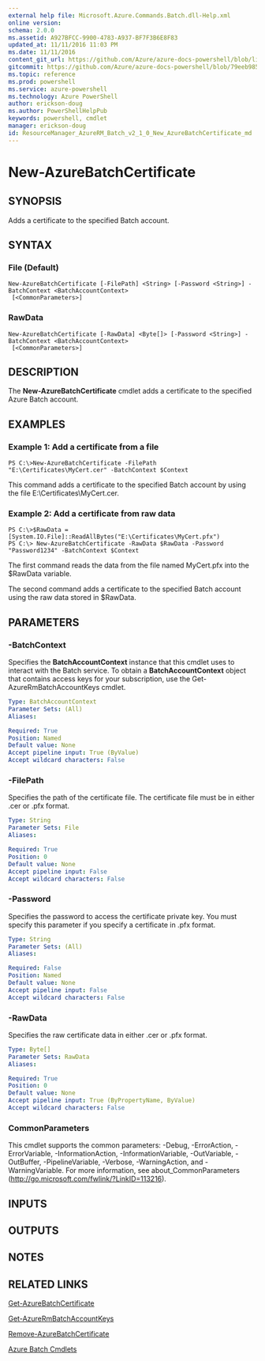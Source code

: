 ```yaml
---
external help file: Microsoft.Azure.Commands.Batch.dll-Help.xml
online version: 
schema: 2.0.0
ms.assetid: A927BFCC-9900-4783-A937-BF7F3B6E8F83
updated_at: 11/11/2016 11:03 PM
ms.date: 11/11/2016
content_git_url: https://github.com/Azure/azure-docs-powershell/blob/live/azureps-cmdlets-docs/ResourceManager/AzureRM.Batch/v2.1.0/New-AzureBatchCertificate.md
gitcommit: https://github.com/Azure/azure-docs-powershell/blob/79eeb985ea480979357fb4695832a0c3d29a48bf/azureps-cmdlets-docs/ResourceManager/AzureRM.Batch/v2.1.0/New-AzureBatchCertificate.md
ms.topic: reference
ms.prod: powershell
ms.service: azure-powershell
ms.technology: Azure PowerShell
author: erickson-doug
ms.author: PowerShellHelpPub
keywords: powershell, cmdlet
manager: erickson-doug
id: ResourceManager_AzureRM_Batch_v2_1_0_New_AzureBatchCertificate_md
---
```


# New-AzureBatchCertificate

## SYNOPSIS
Adds a certificate to the specified Batch account.

## SYNTAX

### File (Default)
```
New-AzureBatchCertificate [-FilePath] <String> [-Password <String>] -BatchContext <BatchAccountContext>
 [<CommonParameters>]
```

### RawData
```
New-AzureBatchCertificate [-RawData] <Byte[]> [-Password <String>] -BatchContext <BatchAccountContext>
 [<CommonParameters>]
```

## DESCRIPTION
The **New-AzureBatchCertificate** cmdlet adds a certificate to the specified Azure Batch account.

## EXAMPLES

### Example 1: Add a certificate from a file
```
PS C:\>New-AzureBatchCertificate -FilePath "E:\Certificates\MyCert.cer" -BatchContext $Context
```

This command adds a certificate to the specified Batch account by using the file E:\Certificates\MyCert.cer.

### Example 2: Add a certificate from raw data
```
PS C:\>$RawData = [System.IO.File]::ReadAllBytes("E:\Certificates\MyCert.pfx")
PS C:\> New-AzureBatchCertificate -RawData $RawData -Password "Password1234" -BatchContext $Context
```

The first command reads the data from the file named MyCert.pfx into the $RawData variable.

The second command adds a certificate to the specified Batch account using the raw data stored in $RawData.

## PARAMETERS

### -BatchContext
Specifies the **BatchAccountContext** instance that this cmdlet uses to interact with the Batch service.
To obtain a **BatchAccountContext** object that contains access keys for your subscription, use the Get-AzureRmBatchAccountKeys cmdlet.

```yaml
Type: BatchAccountContext
Parameter Sets: (All)
Aliases: 

Required: True
Position: Named
Default value: None
Accept pipeline input: True (ByValue)
Accept wildcard characters: False
```

### -FilePath
Specifies the path of the certificate file.
The certificate file must be in either .cer or .pfx format.

```yaml
Type: String
Parameter Sets: File
Aliases: 

Required: True
Position: 0
Default value: None
Accept pipeline input: False
Accept wildcard characters: False
```

### -Password
Specifies the password to access the certificate private key.
You must specify this parameter if you specify a certificate in .pfx format.

```yaml
Type: String
Parameter Sets: (All)
Aliases: 

Required: False
Position: Named
Default value: None
Accept pipeline input: False
Accept wildcard characters: False
```

### -RawData
Specifies the raw certificate data in either .cer or .pfx format.

```yaml
Type: Byte[]
Parameter Sets: RawData
Aliases: 

Required: True
Position: 0
Default value: None
Accept pipeline input: True (ByPropertyName, ByValue)
Accept wildcard characters: False
```

### CommonParameters
This cmdlet supports the common parameters: -Debug, -ErrorAction, -ErrorVariable, -InformationAction, -InformationVariable, -OutVariable, -OutBuffer, -PipelineVariable, -Verbose, -WarningAction, and -WarningVariable. For more information, see about_CommonParameters (http://go.microsoft.com/fwlink/?LinkID=113216).

## INPUTS

## OUTPUTS

## NOTES

## RELATED LINKS

[Get-AzureBatchCertificate](xref:ResourceManager/AzureRM.Batch/v2.1.0/Get-AzureBatchCertificate.md)

[Get-AzureRmBatchAccountKeys](xref:ResourceManager/AzureRM.Batch/v2.1.0/Get-AzureRmBatchAccountKeys.md)

[Remove-AzureBatchCertificate](xref:ResourceManager/AzureRM.Batch/v2.1.0/Remove-AzureBatchCertificate.md)

[Azure Batch Cmdlets](xref:ResourceManager/AzureRM.Batch/v2.1.0/AzureRM.Batch.md)


